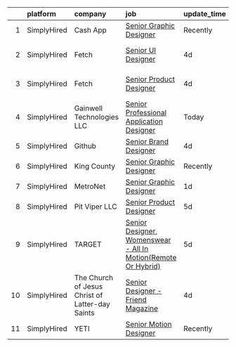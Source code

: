 

|    | platform    | company                                         | job                                                                                                                                                                       | update_time   | location                 |
|---:|:------------|:------------------------------------------------|:--------------------------------------------------------------------------------------------------------------------------------------------------------------------------|:--------------|:-------------------------|
|  1 | SimplyHired | Cash App                                        | [Senior Graphic Designer](https://www.simplyhired.com/job/1_WG-tANTjuLdshh7PsH_cba5mF22oIRK7k7nXRKRFAfFCCHDd_BYQ?q=senior+designer)                                       | Recently      | New York, NY             |
|  2 | SimplyHired | Fetch                                           | [Senior UI Designer](https://www.simplyhired.com/job/yw0zbc34wEE7M_yKzwWmbmiFX4RyzrPDHBxzPfdEFm5GdL2Eqsn4kw?q=senior+designer)                                            | 4d            | Madison, WI +2 locations |
|  3 | SimplyHired | Fetch                                           | [Senior Product Designer](https://www.simplyhired.com/job/rE58x4KScwPUQnRP5XFpeUJdnxI8KW_tbEJeL1ldWAmuLGTvHV3fxw?q=senior+designer)                                       | 4d            | Chicago, IL +2 locations |
|  4 | SimplyHired | Gainwell Technologies LLC                       | [Senior Professional Application Designer](https://www.simplyhired.com/job/KeF8iEPXfwp2ZftEyjUvNXvH3c_NAFlyJWLbwGuJYWxBTeSfkXWYfw?q=senior+designer)                      | Today         | Illinois +13 locations   |
|  5 | SimplyHired | Github                                          | [Senior Brand Designer](https://www.simplyhired.com/job/6NMUaGjvdgjJwbFQcFvBWZzVg1e0_baJAABD4VIwIFBAJBJkUCUjAQ?q=senior+designer)                                         | 4d            | Remote +1 location       |
|  6 | SimplyHired | King County                                     | [Senior Graphic Designer](https://www.simplyhired.com/job/YvxcM6GT9eJZxQr4cOd1qEsaneDWpYdLVDZGdtJ_t2C_wUNW854BPQ?q=senior+designer)                                       | Recently      | Renton, WA               |
|  7 | SimplyHired | MetroNet                                        | [Senior Graphic Designer](https://www.simplyhired.com/job/vIJ7YtA7FKsT_0xktpIeyXsJCefuhNeyESGBVPklut4U41nVHOSUBg?q=senior+designer)                                       | 1d            | Indiana                  |
|  8 | SimplyHired | Pit Viper LLC                                   | [Senior Product Designer](https://www.simplyhired.com/job/4OwVM-UNsxFqm2IVfqTO9A7zX826OUfvlnUnpHUCke74-sidbvtkrg?q=senior+designer)                                       | 5d            | Salt Lake City, UT       |
|  9 | SimplyHired | TARGET                                          | [Senior Designer, Womenswear - All In Motion(Remote Or Hybrid)](https://www.simplyhired.com/job/fQYXGI894wf_QoZVtvAilY51D3gqqvcloGKLSzt0H51cF_iO0WqwSw?q=senior+designer) | 5d            | Minneapolis, MN          |
| 10 | SimplyHired | The Church of Jesus Christ of Latter-day Saints | [Senior Designer - Friend Magazine](https://www.simplyhired.com/job/rHoV0nxv5uWVMEM50_gIuLE4bHiVZuj6lDKLFvUlZFgaLkBuML7y1Q?q=senior+designer)                             | 4d            | Salt Lake City, UT       |
| 11 | SimplyHired | YETI                                            | [Senior Motion Designer](https://www.simplyhired.com/job/FERW5AzDvA83UwTFQnDYyXLakT_rA3tm2L0wQSHm3uQ43uUb9HLSpw?q=senior+designer)                                        | Recently      | Austin, TX               |